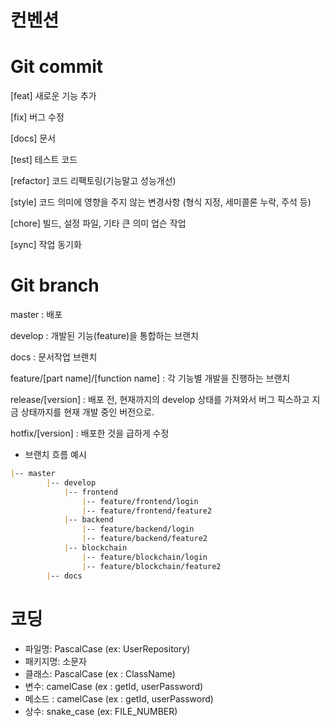 # 컨벤션

# Git commit

[feat] 새로운 기능 추가

[fix] 버그 수정

[docs] 문서

[test] 테스트 코드

[refactor] 코드 리팩토링(기능말고 성능개선)

[style] 코드 의미에 영향을 주지 않는 변경사항 (형식 지정, 세미콜론 누락, 주석 등)

[chore] 빌드, 설정 파일, 기타 큰 의미 업슨 작업

[sync] 작업 동기화

# Git branch

master : 배포

develop : 개발된 기능(feature)을 통합하는 브랜치

docs : 문서작업 브랜치

feature/[part name]/[function name] : 각 기능별 개발을 진행하는 브랜치

release/[version] : 배포 전, 현재까지의 develop 상태를 가져와서 버그 픽스하고 지금 상태까지를 현재 개발 중인 버전으로.

hotfix/[version] : 배포한 것을 급하게 수정

- 브랜치 흐름 예시


```markdown
|-- master
		|-- develop
		    |-- frontend
		        |-- feature/frontend/login
		        |-- feature/frontend/feature2
		    |-- backend
		        |-- feature/backend/login
		        |-- feature/backend/feature2
		    |-- blockchain
		        |-- feature/blockchain/login
		        |-- feature/blockchain/feature2
		|-- docs
```

# 코딩

- 파일명: PascalCase (ex: UserRepository)
- 패키지명: 소문자
- 클래스: PascalCase (ex : ClassName)
- 변수: camelCase (ex : getId, userPassword)
- 메소드 : camelCase (ex : getId, userPassword)
- 상수: snake_case (ex: FILE_NUMBER)
